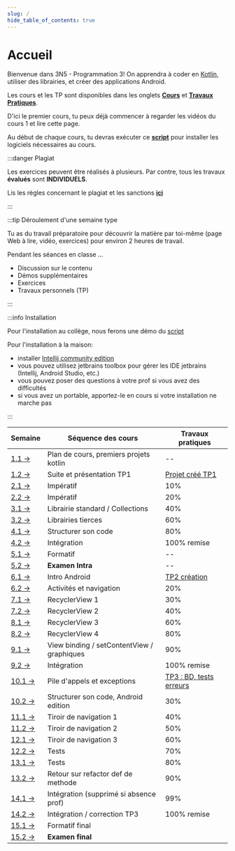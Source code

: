 ```yaml
---
slug: /
hide_table_of_contents: true
---
```


# Accueil

<Row>

<Column>

Bienvenue dans 3N5 - Programmation 3! On apprendra à coder en [Kotlin](https://kotlinlang.org), utiliser des librairies, et créer des applications Android.

Les cours et les TP sont disponibles dans les onglets **[Cours](cours/accueil)** et **[Travaux Pratiques](tp/tp1)**.

D'ici le premier cours, tu peux déjà commencer à regarder les vidéos du cours 1 et lire cette page.

Au début de chaque cours, tu devras exécuter ce **[script](https://github.com/departement-info-cem/scripts-mobile/tree/main)** pour installer les logiciels nécessaires au cours.

:::danger Plagiat

Les exercices peuvent être réalisés à plusieurs. Par contre, tous les travaux **évalués** sont **INDIVIDUELS**.

Lis les règles concernant le plagiat et les sanctions **[ici](https://info.cegepmontpetit.ca/plagiat)**

:::

:::tip Déroulement d'une semaine type

Tu as du travail préparatoire pour découvrir la matière par toi-même (page Web à lire, vidéo, exercices) pour environ 2 heures de travail.

Pendant les séances en classe ...

- Discussion sur le contenu
- Démos supplémentaires
- Exercices
- Travaux personnels (TP)

:::

:::info Installation

Pour l'installation au collège, nous ferons une démo du [script](https://github.com/departement-info-cem/scripts-mobile/blob/main/installation-mobile.ps1)

Pour l'installation à la maison:

- installer [Intellij community edition](https://www.jetbrains.com/idea/download/other.html)
- vous pouvez utilisez jetbrains toolbox pour gérer les IDE jetbrains (Intellij, Android Studio, etc.)
- vous pouvez poser des questions à votre prof si vous avez des difficultés
- si vous avez un portable, apportez-le en cours si votre installation ne marche pas

:::

</Column>

<Column>

| Semaine                           | Séquence des cours                         | Travaux pratiques                 |
| --------------------------------- | ------------------------------------------ | --------------------------------- |
| [1.1 →](cours/accueil)            | Plan de cours, premiers projets kotlin     | --                                |
| [1.2 →](cours/accueil)            | Suite et présentation TP1                  | [Projet créé TP1](tp/tp1)         |
| [2.1 →](cours/imperatif)          | Impératif                                  | 10%                               |
| [2.2 →](cours/imperatif)          | Impératif                                  | 20%                               |
| [3.1 →](cours/std-lib)            | Librairie standard / Collections           | 40%                               |
| [3.2 →](cours/librairies)         | Librairies tierces                         | 60%                               |
| [4.1 →](cours/structure)          | Structurer son code                        | 80%                               |
| [4.2 →](cours/integration-1)      | Intégration                                | 100% remise                       |
| [5.1 →](cours/formatif-intra)     | Formatif                                   | --                                |
| [5.2 →](cours/examen-intra)       | **Examen Intra**                           | --                                |
| [6.1 →](cours/intro-android)      | Intro Android                              | [TP2 création](tp/tp2)            |
| [6.2 →](cours/activites)          | Activités et navigation                    | 20%                               |
| [7.1 →](cours/recycler)           | RecyclerView 1                             | 30%                               |
| [7.2 →](cours/recycler)           | RecyclerView 2                             | 40%                               |
| [8.1 →](cours/recycler)           | RecyclerView 3                             | 60%                               |
| [8.2 →](cours/recycler)           | RecyclerView 4                             | 80%                               |
| [9.1 →](cours/menu-graphique)     | View binding / setContentView / graphiques | 90%                               |
| [9.2 →](cours/integration-2)      | Intégration                                | 100% remise                       |
| [10.1 →](cours/integration-1)     | Pile d'appels et exceptions                | [TP3 : BD, tests erreurs](tp/tp3) |
| [10.2 →](cours/structure-android) | Structurer son code, Android edition       | 30%                               |
| [11.1 →](cours/tiroir)            | Tiroir de navigation 1                     | 40%                               |
| [11.2 →](cours/tiroir)            | Tiroir de navigation 2                     | 50%                               |
| [12.1 →](cours/tiroir)            | Tiroir de navigation 3                     | 60%                               |
| [12.2 →](cours/tests)             | Tests                                      | 70%                               |
| [13.1 →](cours/tests)             | Tests                                      | 80%                               |
| [13.2 →](cours/integration-3)     | Retour sur refactor def de methode         | 90%                               |
| [14.1 →](cours/integration-3)     | Intégration (supprimé si absence prof)     | 99%                               |
| [14.2 →](cours/integration-3)     | Intégration / correction TP3               | 100% remise                       |
| [15.1 →](cours/formatif-final)    | Formatif final                             |                                   |
| [15.2 →](cours/examen-final)      | **Examen final**                           |                                   |

</Column>

</Row>

